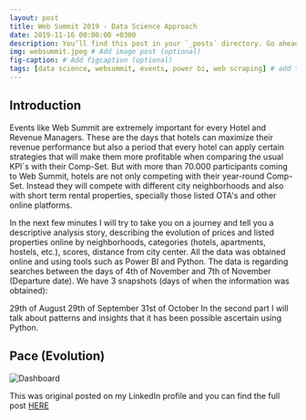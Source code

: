 ```yaml
---
layout: post
title: Web Summit 2019 - Data Science Approach
date: 2019-11-16 00:00:00 +0300
description: You’ll find this post in your `_posts` directory. Go ahead and edit it and re-build the site to see your changes. # Add post description (optional)
img: websummit.jpeg # Add image post (optional)
fig-caption: # Add figcaption (optional)
tags: [data science, websummit, events, power bi, web scraping] # add tag
---
```


## Introduction

Events like Web Summit are extremely important for every Hotel and Revenue Managers. These are the days that hotels can maximize their revenue performance but also a period that every hotel can apply certain strategies that will make them more profitable when comparing the usual KPI´s with their Comp-Set. But with more than 70.000 participants coming to Web Summit, hotels are not only competing with their year-round Comp-Set. Instead they will compete with different city neighborhoods and also with short term rental properties, specially those listed OTA's and other online platforms.

In the next few minutes I will try to take you on a journey and tell you a descriptive analysis story, describing the evolution of prices and listed properties online by neighborhoods, categories (hotels, apartments, hostels, etc.), scores, distance from city center. All the data was obtained online and using tools such as Power BI and Python. The data is regarding searches between the days of 4th of November and 7th of November (Departure date). We have 3 snapshots (days of when the information was obtained):

29th of August
29th of September
31st of October
In the second part I will talk about patterns and insights that it has been possible ascertain using Python.

## Pace (Evolution)

![Dashboard]({{site.baseurl}}/assets/img/websummit_dashboard.jpeg)

This was original posted on my LinkedIn profile and you can find the full post [HERE](https://www.linkedin.com/pulse/web-summit-2019-data-science-approach-manuel-banza/)